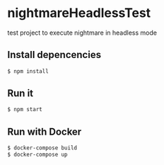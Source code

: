 # nightmareHeadlessTest
test project to execute nightmare in headless mode

## Install depencencies

```bash
$ npm install
```

## Run it

```bash
$ npm start
```

## Run with Docker

```bash
$ docker-compose build
$ docker-compose up
```

